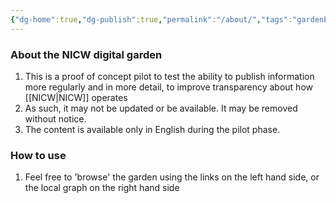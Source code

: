 ```yaml
---
{"dg-home":true,"dg-publish":true,"permalink":"/about/","tags":"gardenEntry","dgPassFrontmatter":true}
---
```



### About the NICW digital garden

1. This is a proof of concept pilot to test the ability to publish information more regularly and in more detail, to improve transparency about how [[NICW\|NICW]] operates
2. As such, it may not be updated or be available. It may be removed without notice.
3. The content is available only in English during the pilot phase.

### How to use

1. Feel free to 'browse' the garden using the links on the left hand side, or the local graph on the right hand side